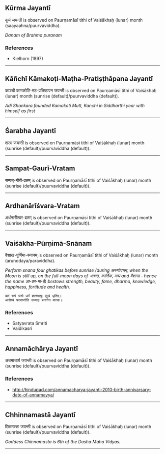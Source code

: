## Kūrma Jayantī
कूर्म जयन्ती is observed on Paurṇamāsī tithi of Vaiśākhaḥ (lunar) month (saayaahna/puurvaviddha).

_Danam of Brahma puranam_
### References
* Kielhorn (1897)


---
## Kāñchī Kāmakoṭi-Maṭha-Pratiṣṭhāpana Jayantī
काञ्ची कामकोटि-मठ-प्रतिष्ठापन जयन्ती is observed on Paurṇamāsī tithi of Vaiśākhaḥ (lunar) month (sunrise (default)/puurvaviddha (default)).

_Adi Shankara founded Kamakoti Mutt, Kanchi in Siddharthi year with himself as first_

---
## Śarabha Jayantī
शरभ जयन्ती is observed on Paurṇamāsī tithi of Vaiśākhaḥ (lunar) month (sunrise (default)/puurvaviddha (default)).



---
## Sampat-Gaurī-Vratam
सम्पत्-गौरी-व्रतम् is observed on Paurṇamāsī tithi of Vaiśākhaḥ (lunar) month (sunrise (default)/puurvaviddha (default)).



---
## Ardhanārīśvara-Vratam
अर्धनारीश्वर-व्रतम् is observed on Paurṇamāsī tithi of Vaiśākhaḥ (lunar) month (sunrise (default)/puurvaviddha (default)).



---
## Vaiśākha-Pūrṇimā-Snānam
वैशाख-पूर्णिमा-स्नानम् is observed on Paurṇamāsī tithi of Vaiśākhaḥ (lunar) month (arunodaya/paraviddha).

_Perform snana four ghatikas before sunrise (during अरुणोदयम्, when the Moon is still up, on the full-moon days of आषाढ, कार्तिक, माघ and वैशाख – hence the name आ-का-मा-वै) bestows strength, beauty, fame, dharma, knowledge, happiness, fortitude and health._

```
बलं रूपं यशो धर्मं ज्ञानमायुः सुखं धृतिम्।
आरोग्यं परमाप्नोति सम्यक् स्नानेन मानवः॥
```
### References
* Satyavrata Smriti
* Vaidikasri


---
## Annamāchārya Jayantī
अन्नमाचार्य जयन्ती is observed on Paurṇamāsī tithi of Vaiśākhaḥ (lunar) month (sunrise (default)/puurvaviddha (default)).


### References
* http://hindupad.com/annamacharya-jayanti-2010-birth-annivarsary-date-of-annamayya/


---
## Chhinnamastā Jayantī
छिन्नमस्ता जयन्ती is observed on Paurṇamāsī tithi of Vaiśākhaḥ (lunar) month (sunrise (default)/puurvaviddha (default)).

_Goddess Chinnamasta is 6th of the Dasha Maha Vidyas._

---

